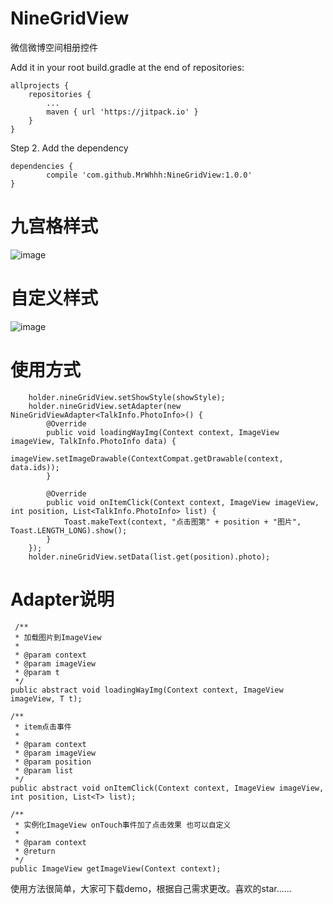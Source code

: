 # NineGridView
微信微博空间相册控件



Add it in your root build.gradle at the end of repositories:

	allprojects {
		repositories {
			...
			maven { url 'https://jitpack.io' }
		}
	}
  
Step 2. Add the dependency

	dependencies {
	        compile 'com.github.MrWhhh:NineGridView:1.0.0'
	}
  
  # 九宫格样式
  ![image](https://github.com/MrWhhh/NineGridView/raw/master/GIF.gif)
  
  # 自定义样式
  ![image](https://github.com/MrWhhh/NineGridView/raw/master/GIF2.gif)
  
  # 使用方式
  
        holder.nineGridView.setShowStyle(showStyle);
        holder.nineGridView.setAdapter(new NineGridViewAdapter<TalkInfo.PhotoInfo>() {
            @Override
            public void loadingWayImg(Context context, ImageView imageView, TalkInfo.PhotoInfo data) {
                imageView.setImageDrawable(ContextCompat.getDrawable(context, data.ids));
            }

            @Override
            public void onItemClick(Context context, ImageView imageView, int position, List<TalkInfo.PhotoInfo> list) {
                Toast.makeText(context, "点击图第" + position + "图片", Toast.LENGTH_LONG).show();
            }
        });
        holder.nineGridView.setData(list.get(position).photo);
        
        
 # Adapter说明
     /**
     * 加载图片到ImageView
     *
     * @param context
     * @param imageView
     * @param t
     */
    public abstract void loadingWayImg(Context context, ImageView imageView, T t);

    /**
     * item点击事件
     *
     * @param context
     * @param imageView
     * @param position
     * @param list
     */
    public abstract void onItemClick(Context context, ImageView imageView, int position, List<T> list);

    /**
     * 实例化ImageView onTouch事件加了点击效果 也可以自定义
     *
     * @param context
     * @return
     */
    public ImageView getImageView(Context context);
    
    
使用方法很简单，大家可下载demo，根据自己需求更改。喜欢的star......
